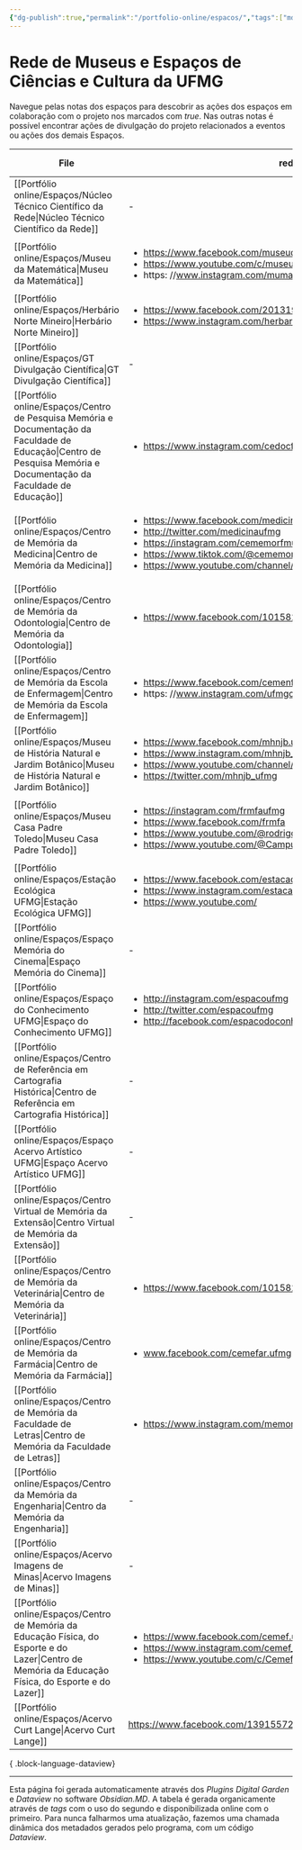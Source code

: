 ```yaml
---
{"dg-publish":true,"permalink":"/portfolio-online/espacos/","tags":["mdc"],"created":"2024-02-14T12:36:17.310-03:00","updated":"2024-02-15T11:10:32.676-03:00"}
---
```



# Rede de Museus e Espaços de Ciências e Cultura da UFMG
Navegue pelas notas dos espaços para descobrir as ações dos espaços em colaboração com o projeto nos marcados com *true*. Nas outras notas é possível encontrar ações de divulgação do projeto relacionados a eventos ou ações dos demais Espaços.



| File                                                                                                                                                                   | redes                                                                                                                                                                                                                                                                      | colaborador do projeto? |
| ---------------------------------------------------------------------------------------------------------------------------------------------------------------------- | -------------------------------------------------------------------------------------------------------------------------------------------------------------------------------------------------------------------------------------------------------------------------- | ----------------------- |
| [[Portfólio online/Espaços/Núcleo Técnico Científico da Rede\|Núcleo Técnico Científico da Rede]]                                                                   | \-                                                                                                                                                                                                                                                                         | true                    |
| [[Portfólio online/Espaços/Museu da Matemática\|Museu da Matemática]]                                                                                               | <ul><li>https://www.facebook.com/museudamatematicaufmg</li><li>https://www.youtube.com/c/museudamatematicaufmg</li><li>https: //www.instagram.com/mumatufmg</li></ul>                                                                                                      | true                    |
| [[Portfólio online/Espaços/Herbário Norte Mineiro\|Herbário Norte Mineiro]]                                                                                         | <ul><li>https://www.facebook.com/2013191235619337?ref=embed_page</li><li>https://www.instagram.com/herbarionortemineiro/</li></ul>                                                                                                                                         | true                    |
| [[Portfólio online/Espaços/GT Divulgação Científica\|GT Divulgação Científica]]                                                                                     | \-                                                                                                                                                                                                                                                                         | true                    |
| [[Portfólio online/Espaços/Centro de Pesquisa Memória e Documentação da Faculdade de Educação\|Centro de Pesquisa Memória e Documentação da Faculdade de Educação]] | <ul><li>https://www.instagram.com/cedocfae.ufmg/</li></ul>                                                                                                                                                                                                                 | true                    |
| [[Portfólio online/Espaços/Centro de Memória da Medicina\|Centro de Memória da Medicina]]                                                                           | <ul><li>https://www.facebook.com/medicinaufmgoficial</li><li>http://twitter.com/medicinaufmg</li><li>https://instagram.com/cememorfmufmg</li><li>https://www.tiktok.com/@cememormedicina</li><li>https://www.youtube.com/channel/UCAwAood1z5xnix_tba3pKFw/videos</li></ul> | true                    |
| [[Portfólio online/Espaços/Centro de Memória da Odontologia\|Centro de Memória da Odontologia]]                                                                     | <ul><li>https://www.facebook.com/1015824441868937?ref=embed_page</li></ul>                                                                                                                                                                                                 | true                    |
| [[Portfólio online/Espaços/Centro de Memória da Escola de Enfermagem\|Centro de Memória da Escola de Enfermagem]]                                                   | <ul><li>https://www.facebook.com/cemenf.ufmg/?ref=embed_page</li><li>https: //www.instagram.com/ufmgcemenf/</li></ul>                                                                                                                                                      | true                    |
| [[Portfólio online/Espaços/Museu de História Natural e Jardim Botânico\|Museu de História Natural e Jardim Botânico]]                                               | <ul><li>https://www.facebook.com/mhnjb.ufmg/</li><li>https://www.instagram.com/mhnjb_oficial/</li><li>https://www.youtube.com/channel/UC393GIsgp7t0hguih1pFdxQ</li><li>https://twitter.com/mhnjb_ufmg</li></ul>                                                            | \-                      |
| [[Portfólio online/Espaços/Museu Casa Padre Toledo\|Museu Casa Padre Toledo]]                                                                                       | <ul><li>https://instagram.com/frmfaufmg</li><li>https://www.facebook.com/frmfa</li><li>https://www.youtube.com/@rodrigomellofrancodeandrade</li><li>https://www.youtube.com/@CampusCulturalUFMGTiradentes</li></ul>                                                        | \-                      |
| [[Portfólio online/Espaços/Estação Ecológica UFMG\|Estação Ecológica UFMG]]                                                                                         | <ul><li>https://www.facebook.com/estacaoecologicaufmg/</li><li>https://www.instagram.com/estacao_ecologica/</li><li>https://www.youtube.com/</li></ul>                                                                                                                     | \-                      |
| [[Portfólio online/Espaços/Espaço Memória do Cinema\|Espaço Memória do Cinema]]                                                                                     | \-                                                                                                                                                                                                                                                                         | \-                      |
| [[Portfólio online/Espaços/Espaço do Conhecimento UFMG\|Espaço do Conhecimento UFMG]]                                                                               | <ul><li>http://instagram.com/espacoufmg</li><li>http://twitter.com/espacoufmg</li><li>http://facebook.com/espacodoconhecimentoufmg</li></ul>                                                                                                                               | \-                      |
| [[Portfólio online/Espaços/Centro de Referência em Cartografia Histórica\|Centro de Referência em Cartografia Histórica]]                                           | \-                                                                                                                                                                                                                                                                         | \-                      |
| [[Portfólio online/Espaços/Espaço Acervo Artístico UFMG\|Espaço Acervo Artístico UFMG]]                                                                             | \-                                                                                                                                                                                                                                                                         | \-                      |
| [[Portfólio online/Espaços/Centro Virtual de Memória da Extensão\|Centro Virtual de Memória da Extensão]]                                                           | \-                                                                                                                                                                                                                                                                         | \-                      |
| [[Portfólio online/Espaços/Centro de Memória da Veterinária\|Centro de Memória da Veterinária]]                                                                     | <ul><li>https://www.facebook.com/1015824441868937?ref=embed_page</li></ul>                                                                                                                                                                                                 | \-                      |
| [[Portfólio online/Espaços/Centro de Memória da Farmácia\|Centro de Memória da Farmácia]]                                                                           | <ul><li>www.facebook.com/cemefar.ufmg</li></ul>                                                                                                                                                                                                                            | \-                      |
| [[Portfólio online/Espaços/Centro de Memória da Faculdade de Letras\|Centro de Memória da Faculdade de Letras]]                                                     | <ul><li>https://www.instagram.com/memoriafale/</li></ul>                                                                                                                                                                                                                   | \-                      |
| [[Portfólio online/Espaços/Centro da Memória da Engenharia\|Centro da Memória da Engenharia]]                                                                       | \-                                                                                                                                                                                                                                                                         | \-                      |
| [[Portfólio online/Espaços/Acervo Imagens de Minas\|Acervo Imagens de Minas]]                                                                                       | \-                                                                                                                                                                                                                                                                         | \-                      |
| [[Portfólio online/Espaços/Centro de Memória da Educação Física, do Esporte e do Lazer\|Centro de Memória da Educação Física, do Esporte e do Lazer]]               | <ul><li>https://www.facebook.com/cemef.ufmg</li><li>https://www.instagram.com/cemef_ufmg/</li><li>https://www.youtube.com/c/CemefUFMG/featured</li></ul>                                                                                                                   | \-                      |
| [[Portfólio online/Espaços/Acervo Curt Lange\|Acervo Curt Lange]]                                                                                                   | https://www.facebook.com/139155726915538?ref=embed_page                                                                                                                                                                                                                    | \-                      |

{ .block-language-dataview}

***
Esta página foi gerada automaticamente através dos *Plugins* *Digital Garden* e *Dataview* no software *Obsidian.MD*. A tabela é gerada organicamente através de *tags* com o uso do segundo e disponibilizada online com o primeiro. Para nunca falharmos uma atualização, fazemos uma chamada dinâmica dos metadados gerados pelo programa, com um código *Dataview*.